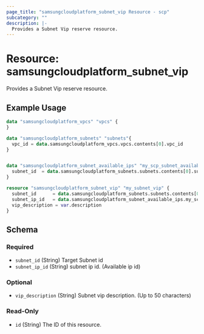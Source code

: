```yaml
---
page_title: "samsungcloudplatform_subnet_vip Resource - scp"
subcategory: ""
description: |-
  Provides a Subnet Vip reserve resource.
---
```


# Resource: samsungcloudplatform_subnet_vip

Provides a Subnet Vip reserve resource.


## Example Usage

```terraform
data "samsungcloudplatform_vpcs" "vpcs" {
}

data "samsungcloudplatform_subnets" "subnets"{
  vpc_id = data.samsungcloudplatform_vpcs.vpcs.contents[0].vpc_id
}


data "samsungcloudplatform_subnet_available_ips" "my_scp_subnet_available_ips1" {
  subnet_id  = data.samsungcloudplatform_subnets.subnets.contents[0].subnet_id
}

resource "samsungcloudplatform_subnet_vip" "my_subnet_vip" {
  subnet_id      = data.samsungcloudplatform_subnets.subnets.contents[0].subnet_id
  subnet_ip_id   = data.samsungcloudplatform_subnet_available_ips.my_scp_subnet_available_ips1.contents[0].ip_id
  vip_description = var.description
}
```

<!-- schema generated by tfplugindocs -->
## Schema

### Required

- `subnet_id` (String) Target Subnet id
- `subnet_ip_id` (String) subnet ip id. (Available ip id)

### Optional

- `vip_description` (String) Subnet vip description. (Up to 50 characters)

### Read-Only

- `id` (String) The ID of this resource.
